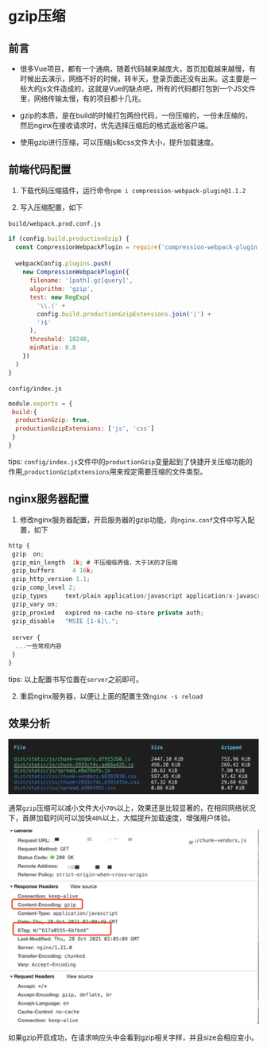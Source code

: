 
# gzip压缩

## 前言

- 很多Vue项目，都有一个通病，随着代码越来越庞大，首页加载越来越慢，有时候出去演示，网络不好的时候，转半天，登录页面还没有出来。这主要是一些大的js文件造成的，这就是Vue的缺点吧，所有的代码都打包到一个JS文件里，网络传输太慢，有的项目都十几兆。

- gzip的本质，是在build的时候打包两份代码，一份压缩的，一份未压缩的，然后nginx在接收请求时，优先选择压缩后的格式返给客户端。

- 使用gzip进行压缩，可以压缩js和css文件大小，提升加载速度。

## 前端代码配置

1. 下载代码压缩插件，运行命令`npm i compression-webpack-plugin@1.1.2`

2. 写入压缩配置，如下

`build/webpack.prod.conf.js`

```javascript
if (config.build.productionGzip) {
  const CompressionWebpackPlugin = require('compression-webpack-plugin')

  webpackConfig.plugins.push(
    new CompressionWebpackPlugin({
      filename: '[path].gz[query]',
      algorithm: 'gzip',
      test: new RegExp(
        '\\.(' +
        config.build.productionGzipExtensions.join('|') +
        ')$'
      ),
      threshold: 10240,
      minRatio: 0.8
    })
  )
}
```

`config/index.js`

```javascript
module.exports = {
 build:{
  productionGzip: true,
  productionGzipExtensions: ['js', 'css']
 }
}
```

tips: `config/index.js`文件中的`productionGzip`变量起到了快捷开关压缩功能的作用,`productionGzipExtensions`用来规定需要压缩的文件类型。

## nginx服务器配置

1. 修改nginx服务器配置，开启服务器的gzip功能，向`nginx.conf`文件中写入配置，如下

```javascript
http {
 gzip  on;
 gzip_min_length  1k; # 不压缩临界值，大于1K的才压缩
 gzip_buffers     4 16k;
 gzip_http_version 1.1;
 gzip_comp_level 2;
 gzip_types     text/plain application/javascript application/x-javascript text/javascript text/css application/xml application/xml+rss; # #进行压缩的文件类型
 gzip_vary on;
 gzip_proxied   expired no-cache no-store private auth;
 gzip_disable   "MSIE [1-6]\.";
 
 server {
  ...一些常规内容
 }
}
```

tips: 以上配置书写位置在`server`之前即可。

2. 重启nginx服务器，以便让上面的配置生效`nginx -s reload`

## 效果分析

![图片](/images/1735744ec7df59f3.png)

通常`gzip`压缩可以减小文件大小`70%`以上，效果还是比较显著的，在相同网络状况下，首屏加载时间可以加快`40%`以上，大幅提升加载速度，增强用户体验。

![图片](/images/1735746db1170442.png)

如果gzip开启成功，在请求响应头中会看到gzip相关字样，并且size会相应变小。
